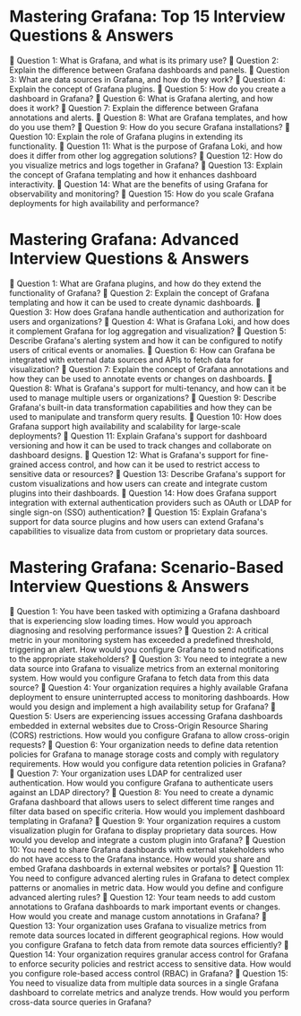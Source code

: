 
# Mastering Grafana: Top 15 Interview Questions & Answers
🔹 Question 1: What is Grafana, and what is its primary use?
🔹 Question 2: Explain the difference between Grafana dashboards and panels.
🔹 Question 3: What are data sources in Grafana, and how do they work?
🔹 Question 4: Explain the concept of Grafana plugins.
🔹 Question 5: How do you create a dashboard in Grafana?
🔹 Question 6: What is Grafana alerting, and how does it work?
🔹 Question 7: Explain the difference between Grafana annotations and alerts.
🔹 Question 8: What are Grafana templates, and how do you use them?
🔹 Question 9: How do you secure Grafana installations?
🔹 Question 10: Explain the role of Grafana plugins in extending its functionality.
🔹 Question 11: What is the purpose of Grafana Loki, and how does it differ from other log aggregation solutions?
🔹 Question 12: How do you visualize metrics and logs together in Grafana?
🔹 Question 13: Explain the concept of Grafana templating and how it enhances dashboard interactivity.
🔹 Question 14: What are the benefits of using Grafana for observability and monitoring?
🔹 Question 15: How do you scale Grafana deployments for high availability and performance?


# Mastering Grafana: Advanced Interview Questions & Answers
🔹 Question 1: What are Grafana plugins, and how do they extend the functionality of Grafana?
🔹 Question 2: Explain the concept of Grafana templating and how it can be used to create dynamic dashboards.
🔹 Question 3: How does Grafana handle authentication and authorization for users and organizations?
🔹 Question 4: What is Grafana Loki, and how does it complement Grafana for log aggregation and visualization?
🔹 Question 5: Describe Grafana's alerting system and how it can be configured to notify users of critical events or anomalies.
🔹 Question 6: How can Grafana be integrated with external data sources and APIs to fetch data for visualization?
🔹 Question 7: Explain the concept of Grafana annotations and how they can be used to annotate events or changes on dashboards.
🔹 Question 8: What is Grafana's support for multi-tenancy, and how can it be used to manage multiple users or organizations?
🔹 Question 9: Describe Grafana's built-in data transformation capabilities and how they can be used to manipulate and transform query results.
🔹 Question 10: How does Grafana support high availability and scalability for large-scale deployments?
🔹 Question 11: Explain Grafana's support for dashboard versioning and how it can be used to track changes and collaborate on dashboard designs.
🔹 Question 12: What is Grafana's support for fine-grained access control, and how can it be used to restrict access to sensitive data or resources?
🔹 Question 13: Describe Grafana's support for custom visualizations and how users can create and integrate custom plugins into their dashboards.
🔹 Question 14: How does Grafana support integration with external authentication providers such as OAuth or LDAP for single sign-on (SSO) authentication?
🔹 Question 15: Explain Grafana's support for data source plugins and how users can extend Grafana's capabilities to visualize data from custom or proprietary data sources.


# Mastering Grafana: Scenario-Based Interview Questions & Answers
🔹 Question 1: You have been tasked with optimizing a Grafana dashboard that is experiencing slow loading times. How would you approach diagnosing and resolving performance issues?
🔹 Question 2: A critical metric in your monitoring system has exceeded a predefined threshold, triggering an alert. How would you configure Grafana to send notifications to the appropriate stakeholders?
🔹 Question 3: You need to integrate a new data source into Grafana to visualize metrics from an external monitoring system. How would you configure Grafana to fetch data from this data source?
🔹 Question 4: Your organization requires a highly available Grafana deployment to ensure uninterrupted access to monitoring dashboards. How would you design and implement a high availability setup for Grafana?
🔹 Question 5: Users are experiencing issues accessing Grafana dashboards embedded in external websites due to Cross-Origin Resource Sharing (CORS) restrictions. How would you configure Grafana to allow cross-origin requests?
🔹 Question 6: Your organization needs to define data retention policies for Grafana to manage storage costs and comply with regulatory requirements. How would you configure data retention policies in Grafana?
🔹 Question 7: Your organization uses LDAP for centralized user authentication. How would you configure Grafana to authenticate users against an LDAP directory?
🔹 Question 8: You need to create a dynamic Grafana dashboard that allows users to select different time ranges and filter data based on specific criteria. How would you implement dashboard templating in Grafana?
🔹 Question 9: Your organization requires a custom visualization plugin for Grafana to display proprietary data sources. How would you develop and integrate a custom plugin into Grafana?
🔹 Question 10: You need to share Grafana dashboards with external stakeholders who do not have access to the Grafana instance. How would you share and embed Grafana dashboards in external websites or portals?
🔹 Question 11: You need to configure advanced alerting rules in Grafana to detect complex patterns or anomalies in metric data. How would you define and configure advanced alerting rules?
🔹 Question 12: Your team needs to add custom annotations to Grafana dashboards to mark important events or changes. How would you create and manage custom annotations in Grafana?
🔹 Question 13: Your organization uses Grafana to visualize metrics from remote data sources located in different geographical regions. How would you configure Grafana to fetch data from remote data sources efficiently?
🔹 Question 14: Your organization requires granular access control for Grafana to enforce security policies and restrict access to sensitive data. How would you configure role-based access control (RBAC) in Grafana?
🔹 Question 15: You need to visualize data from multiple data sources in a single Grafana dashboard to correlate metrics and analyze trends. How would you perform cross-data source queries in Grafana?